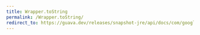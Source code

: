 ```yaml
---
title: Wrapper.toString
permalink: /Wrapper.toString/
redirect_to: https://guava.dev/releases/snapshot-jre/api/docs/com/google/common/base/Equivalence.Wrapper.html#toString--
---
```

